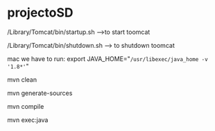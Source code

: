 # projectoSD

/Library/Tomcat/bin/startup.sh  -->to start toomcat

/Library/Tomcat/bin/shutdown.sh --> to shutdown toomcat


mac we have to run: export JAVA_HOME="`/usr/libexec/java_home -v '1.8*'`"


mvn clean

mvn generate-sources

mvn compile

mvn exec:java
